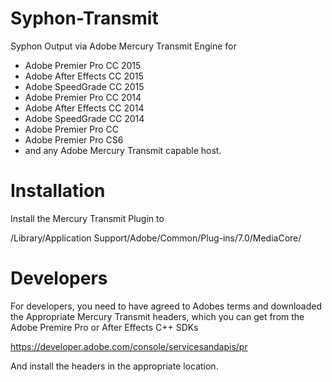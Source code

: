 # Syphon-Transmit
Syphon Output via Adobe Mercury Transmit Engine for

* Adobe Premier Pro CC 2015
* Adobe After Effects CC 2015
* Adobe SpeedGrade CC 2015
* Adobe Premier Pro CC 2014
* Adobe After Effects CC 2014
* Adobe SpeedGrade CC 2014
* Adobe Premier Pro CC
* Adobe Premier Pro CS6
* and any Adobe Mercury Transmit capable host.

# Installation

Install the Mercury Transmit Plugin to

/Library/Application Support/Adobe/Common/Plug-ins/7.0/MediaCore/


# Developers

For developers, you need to have agreed to Adobes terms and downloaded the Appropriate Mercury Transmit headers, which you can get from the Adobe Premire Pro or After Effects  C++ SDKs

https://developer.adobe.com/console/servicesandapis/pr

And install the headers in the appropriate location.
